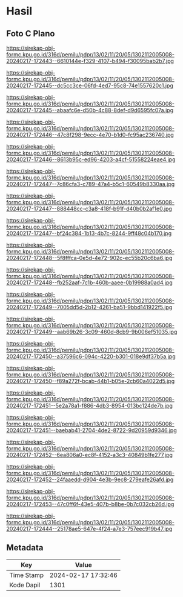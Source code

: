 # Hasil

## Foto C Plano

https://sirekap-obj-formc.kpu.go.id/316d/pemilu/pdpr/13/02/11/20/05/1302112005008-20240217-172443--6610144e-f329-4107-b494-f30095bab2b7.jpg

https://sirekap-obj-formc.kpu.go.id/316d/pemilu/pdpr/13/02/11/20/05/1302112005008-20240217-172445--dc5cc3ce-06fd-4ed7-95c8-74e1557620c1.jpg

https://sirekap-obj-formc.kpu.go.id/316d/pemilu/pdpr/13/02/11/20/05/1302112005008-20240217-172445--abaafc6e-d50b-4c88-8def-d9d6595fc07a.jpg

https://sirekap-obj-formc.kpu.go.id/316d/pemilu/pdpr/13/02/11/20/05/1302112005008-20240217-172446--47c8f298-9ecc-4e70-b1d0-fc95ac236740.jpg

https://sirekap-obj-formc.kpu.go.id/316d/pemilu/pdpr/13/02/11/20/05/1302112005008-20240217-172446--8613b95c-ed96-4203-a4cf-51558224eae4.jpg

https://sirekap-obj-formc.kpu.go.id/316d/pemilu/pdpr/13/02/11/20/05/1302112005008-20240217-172447--7c86cfa3-c789-47a4-b5c1-60549b8330aa.jpg

https://sirekap-obj-formc.kpu.go.id/316d/pemilu/pdpr/13/02/11/20/05/1302112005008-20240217-172447--888448cc-c3a8-418f-b91f-d40b0b2af1e0.jpg

https://sirekap-obj-formc.kpu.go.id/316d/pemilu/pdpr/13/02/11/20/05/1302112005008-20240217-172447--bf24c384-1b13-4b7c-8244-9ff48c04b170.jpg

https://sirekap-obj-formc.kpu.go.id/316d/pemilu/pdpr/13/02/11/20/05/1302112005008-20240217-172448--5f8fffca-0e5d-4e72-902c-ec55b20c6ba6.jpg

https://sirekap-obj-formc.kpu.go.id/316d/pemilu/pdpr/13/02/11/20/05/1302112005008-20240217-172448--fb252aaf-7c1b-460b-aaee-0b19988a0ad4.jpg

https://sirekap-obj-formc.kpu.go.id/316d/pemilu/pdpr/13/02/11/20/05/1302112005008-20240217-172449--7005dd5d-2b12-4261-ba51-9bbd141922f5.jpg

https://sirekap-obj-formc.kpu.go.id/316d/pemilu/pdpr/13/02/11/20/05/1302112005008-20240217-172449--aab69b26-3c09-460d-8cb9-9b006ef51035.jpg

https://sirekap-obj-formc.kpu.go.id/316d/pemilu/pdpr/13/02/11/20/05/1302112005008-20240217-172450--a37596c6-094c-4220-b301-018e9df37b5a.jpg

https://sirekap-obj-formc.kpu.go.id/316d/pemilu/pdpr/13/02/11/20/05/1302112005008-20240217-172450--f89a272f-bcab-44b1-b05e-2cb60a4022d5.jpg

https://sirekap-obj-formc.kpu.go.id/316d/pemilu/pdpr/13/02/11/20/05/1302112005008-20240217-172451--5e2a78a1-f886-4db3-8954-013bc124de7b.jpg

https://sirekap-obj-formc.kpu.go.id/316d/pemilu/pdpr/13/02/11/20/05/1302112005008-20240217-172451--baebab41-2704-4de2-8722-9d20959d9346.jpg

https://sirekap-obj-formc.kpu.go.id/316d/pemilu/pdpr/13/02/11/20/05/1302112005008-20240217-172452--6ea806a0-ec8f-4152-a3c3-40849b1fe277.jpg

https://sirekap-obj-formc.kpu.go.id/316d/pemilu/pdpr/13/02/11/20/05/1302112005008-20240217-172452--24faaedd-d904-4e3b-9ec8-279eafe26afd.jpg

https://sirekap-obj-formc.kpu.go.id/316d/pemilu/pdpr/13/02/11/20/05/1302112005008-20240217-172453--47c0ff6f-43e5-407b-b8be-0b7c032cb26d.jpg

https://sirekap-obj-formc.kpu.go.id/316d/pemilu/pdpr/13/02/11/20/05/1302112005008-20240217-172444--25178ae5-647e-4f24-a7e3-757eec919b47.jpg


## Metadata

| Key        | Value               |
| ---------- | ------------------- |
| Time Stamp | 2024-02-17 17:32:46 |
| Kode Dapil | 1301                |



